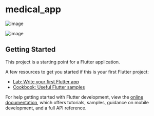 # medical_app

![image](https://github.com/KarimNour0/Medical_App/assets/105466596/f872cc58-bb67-4f70-b963-2c46e82b8a85)

![image](https://github.com/KarimNour0/Medical_App/assets/133063362/b0a612ab-60f9-437e-899b-0f70a5c76902)

## Getting Started

This project is a starting point for a Flutter application.

A few resources to get you started if this is your first Flutter project:

- [Lab: Write your first Flutter app](https://docs.flutter.dev/get-started/codelab)
- [Cookbook: Useful Flutter samples](https://docs.flutter.dev/cookbook)

For help getting started with Flutter development, view the
[online documentation](https://docs.flutter.dev/), which offers tutorials,
samples, guidance on mobile development, and a full API reference.

